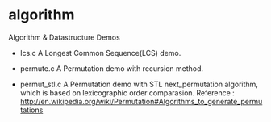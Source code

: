 algorithm
=========

Algorithm &amp; Datastructure Demos

* lcs.c 
	A Longest Common Sequence(LCS) demo.

* permute.c
	A Permutation demo with recursion method.

* permut_stl.c
	A Permutation demo with STL next_permutation algorithm, which is based on lexicographic order comparasion.
	Reference : http://en.wikipedia.org/wiki/Permutation#Algorithms_to_generate_permutations

